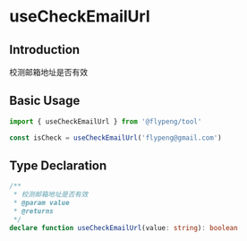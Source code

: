 # useCheckEmailUrl

## Introduction

校测邮箱地址是否有效

## Basic Usage

```ts
import { useCheckEmailUrl } from '@flypeng/tool'

const isCheck = useCheckEmailUrl('flypeng@gmail.com')
```

## Type Declaration

```ts
/**
 * 校测邮箱地址是否有效
 * @param value
 * @returns
 */
declare function useCheckEmailUrl(value: string): boolean
```
